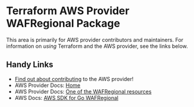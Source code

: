 # Terraform AWS Provider WAFRegional Package

This area is primarily for AWS provider contributors and maintainers. For information on _using_ Terraform and the AWS provider, see the links below.


## Handy Links

* [Find out about contributing](https://hashicorp.github.io/terraform-provider-aws/#contribute) to the AWS provider!
* AWS Provider Docs: [Home](https://registry.terraform.io/providers/hashicorp/aws/latest/docs)
* AWS Provider Docs: [One of the WAFRegional resources](https://registry.terraform.io/providers/hashicorp/aws/latest/docs/resources/wafregional_byte_match_set)
* AWS Docs: [AWS SDK for Go WAFRegional](https://docs.aws.amazon.com/sdk-for-go/api/service/wafregional/)

